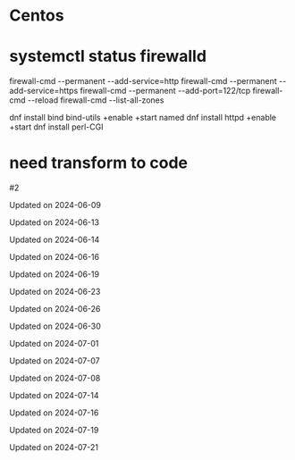 # Centos

# systemctl status firewalld
firewall-cmd --permanent --add-service=http
firewall-cmd --permanent --add-service=https
firewall-cmd --permanent --add-port=122/tcp
firewall-cmd --reload
firewall-cmd --list-all-zones

dnf install bind bind-utils +enable +start named
dnf install httpd +enable +start
dnf install perl-CGI

# need transform to code

#2


Updated on 2024-06-09

Updated on 2024-06-13

Updated on 2024-06-14

Updated on 2024-06-16

Updated on 2024-06-19

Updated on 2024-06-23

Updated on 2024-06-26

Updated on 2024-06-30

Updated on 2024-07-01

Updated on 2024-07-07

Updated on 2024-07-08

Updated on 2024-07-14

Updated on 2024-07-16

Updated on 2024-07-19

Updated on 2024-07-21